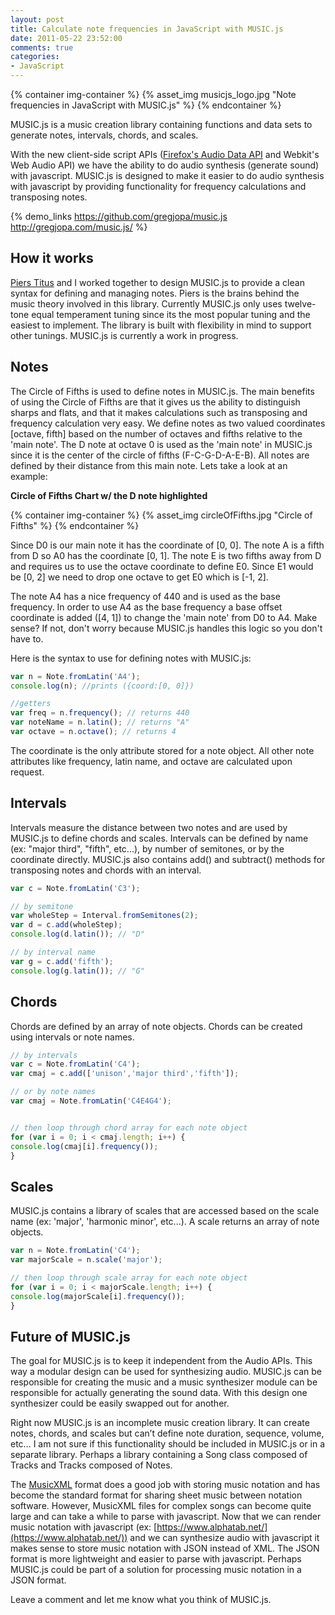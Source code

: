 ```yaml
---
layout: post
title: Calculate note frequencies in JavaScript with MUSIC.js
date: 2011-05-22 23:52:00
comments: true
categories:
- JavaScript
---
```


{% container img-container %}
  {% asset_img musicjs_logo.jpg "Note frequencies in JavaScript with MUSIC.js" %}
{% endcontainer %}

MUSIC.js is a music creation library containing functions and data sets to generate notes, intervals, chords, and scales.

With the new client-side script APIs ([Firefox's Audio Data API](https://wiki.mozilla.org/Audio_Data_API) and Webkit's Web Audio API) we have the ability to do audio synthesis (generate sound) with javascript. MUSIC.js is designed to make it easier to do audio synthesis with javascript by providing functionality for frequency calculations and transposing notes.

<!--more-->


{% demo_links https://github.com/gregjopa/music.js http://gregjopa.com/music.js/ %}


## How it works

[Piers Titus](http://www.toverlamp.org/) and I worked together to design MUSIC.js to provide a clean syntax for defining and managing notes. Piers is the brains behind the music theory involved in this library. Currently MUSIC.js only uses twelve-tone equal temperament tuning since its the most popular tuning and the easiest to implement. The library is built with flexibility in mind to support other tunings. MUSIC.js is currently a work in progress.

## Notes

The Circle of Fifths is used to define notes in MUSIC.js. The main benefits of using the Circle of Fifths are that it gives us the ability to distinguish sharps and flats, and that it makes calculations such as transposing and frequency calculation very easy. We define notes as two valued coordinates [octave, fifth] based on the number of octaves and fifths relative to the 'main note'. The D note at octave 0 is used as the 'main note' in MUSIC.js since it is the center of the circle of fifths (F-C-G-D-A-E-B). All notes are defined by their distance from this main note. Lets take a look at an example:

__Circle of Fifths Chart w/ the D note highlighted__

{% container img-container %}
  {% asset_img circleOfFifths.jpg "Circle of Fifths" %}
{% endcontainer %}


Since D0 is our main note it has the coordinate of [0, 0]. The note A is a fifth from D so A0 has the coordinate [0, 1]. The note E is two fifths away from D and requires us to use the octave coordinate to define E0. Since E1 would be [0, 2] we need to drop one octave to get E0 which is [-1, 2].

The note A4 has a nice frequency of 440 and is used as the base frequency. In order to use A4 as the base frequency a base offset coordinate is added ([4, 1]) to change the 'main note' from D0 to A4. Make sense? If not, don't worry because MUSIC.js handles this logic so you don't have to.

Here is the syntax to use for defining notes with MUSIC.js:


``` javascript
var n = Note.fromLatin('A4');
console.log(n); //prints ({coord:[0, 0]})

//getters
var freq = n.frequency(); // returns 440
var noteName = n.latin(); // returns "A"
var octave = n.octave(); // returns 4
```


The coordinate is the only attribute stored for a note object. All other note attributes like frequency, latin name, and octave are calculated upon request.

## Intervals

Intervals measure the distance between two notes and are used by MUSIC.js to define chords and scales. Intervals can be defined by name (ex: "major third", "fifth", etc...), by number of semitones, or by the coordinate directly. MUSIC.js also contains add() and subtract() methods for transposing notes and chords with an interval.


``` javascript
var c = Note.fromLatin('C3');

// by semitone
var wholeStep = Interval.fromSemitones(2);
var d = c.add(wholeStep);
console.log(d.latin()); // "D"

// by interval name
var g = c.add('fifth');
console.log(g.latin()); // "G"
```


## Chords

Chords are defined by an array of note objects. Chords can be created using intervals or note names.


``` javascript
// by intervals
var c = Note.fromLatin('C4');
var cmaj = c.add(['unison','major third','fifth']);

// or by note names
var cmaj = Note.fromLatin('C4E4G4');


// then loop through chord array for each note object
for (var i = 0; i < cmaj.length; i++) {
console.log(cmaj[i].frequency());
}
```


## Scales

MUSIC.js contains a library of scales that are accessed based on the scale name (ex: 'major', 'harmonic minor', etc...). A scale returns an array of note objects.


``` javascript
var n = Note.fromLatin('C4');
var majorScale = n.scale('major');

// then loop through scale array for each note object
for (var i = 0; i < majorScale.length; i++) {
console.log(majorScale[i].frequency());
}
```


## Future of MUSIC.js

The goal for MUSIC.js is to keep it independent from the Audio APIs. This way a modular design can be used for synthesizing audio. MUSIC.js can be responsible for creating the music and a music synthesizer module can be responsible for actually generating the sound data. With this design one synthesizer could be easily swapped out for another.

Right now MUSIC.js is an incomplete music creation library. It can create notes, chords, and scales but can’t define note duration, sequence, volume, etc… I am not sure if this functionality should be included in MUSIC.js or in a separate library. Perhaps a library containing a Song class composed of Tracks and Tracks composed of Notes.

The [MusicXML](http://www.musicxml.com/) format does a good job with storing music notation and has become the standard format for sharing sheet music between notation software. However, MusicXML files for complex songs can become quite large and can take a while to parse with javascript. Now that we can render music notation with javascript (ex: [https://www.alphatab.net/](https://www.alphatab.net/)) and we can synthesize audio with javascript it makes sense to store music notation with JSON instead of XML. The JSON format is more lightweight and easier to parse with javascript. Perhaps MUSIC.js could be part of a solution for processing music notation in a JSON format.

Leave a comment and let me know what you think of MUSIC.js.
